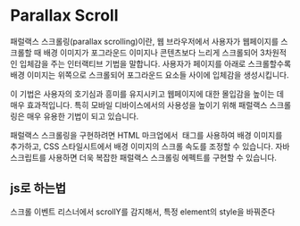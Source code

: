 # Parallax Scroll

패럴랙스 스크롤링(parallax scrolling)이란, 웹 브라우저에서 사용자가 웹페이지를 스크롤할 때 배경 이미지가 포그라운드 이미지나 콘텐츠보다 느리게 스크롤되어 3차원적인 입체감을 주는 인터랙티브 기법을 말합니다. 사용자가 페이지를 아래로 스크롤할수록 배경 이미지는 위쪽으로 스크롤되어 포그라운드 요소들 사이에 입체감을 생성시킵니다.

이 기법은 사용자의 호기심과 흥미를 유지시키고 웹페이지에 대한 몰입감을 높이는 데 매우 효과적입니다. 특히 모바일 디바이스에서의 사용성을 높이기 위해  패럴랙스 스크롤링은 매우 유용한 기법이 되고 있습니다.

패럴랙스 스크롤링을 구현하려면 HTML 마크업에서 <img> 태그를 사용하여 배경 이미지를 추가하고, CSS 스타일시트에서 배경 이미지의 스크롤 속도를 조정할 수 있습니다. 자바스크립트를 사용하면 더욱 복잡한  패럴랙스 스크롤링 에펙트를 구현할 수 있습니다.

## js로 하는법

스크롤 이벤트 리스너에서 scrollY를 감지해서, 특정 element의 style을 바꿔준다

